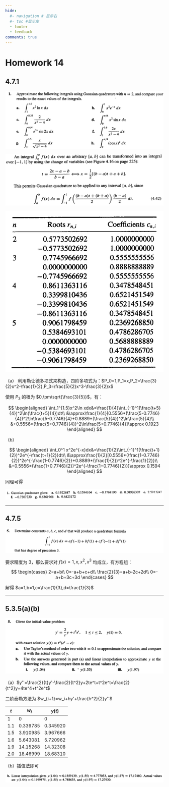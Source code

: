 ```yaml
---
hide:
  #- navigation # 显示右
  #- toc #显示左
  - footer
  - feedback
comments: true
--- 
```


# Homework 14

## 4.7.1

![](../../../assets/Pasted%20image%2020250619162547.png)

![](../../../assets/Pasted%20image%2020250619171013.png)

![](../../../assets/Pasted%20image%2020250619170330.png)

（a） 利用勒让德多项式来构造，四阶多项式为：$P_0=1,P_1=x,P_2=\frac{3}{2}x^2-\frac{1}{2},P_3=\frac{5}{2}x^3-\frac{3}{2}x$

使用 $P_3$ 的根为 $0,\pm\sqrt{\frac{3}{5}}$，有：

$$
\begin{aligned}
\int_1^{1.5}x^2\ln xdx&=\frac{1}{4}\int_{-1}^1(\frac{t+5}{4})^2\ln(\frac{t+5}{4})dt\\
&\approx\frac{1}{4}[0.5556*(\frac{5-0.7746}{4})^2\ln\frac{5-0.7746}{4}+0.8889*(\frac{5}{4})^2\ln\frac{5}{4}\\
&+0.5556*(\frac{5+0.7746}{4})^2\ln\frac{5+0.7746}{4}]\approx 0.1923
\end{aligned}
$$

（b）

$$
\begin{aligned}
\int_0^1 x^2e^{-x}dx&=\frac{1}{2}\int_{-1}^1(\frac{t+1}{2})^2e^{-\frac{t+1}{2}}dt\\
&\approx\frac{1}{2}[0.5556*(\frac{1-0.7746}{2})^2e^{-\frac{1-0.7746}{2}}+0.8889*(\frac{1}{2})^2e^{-\frac{1}{2}}\\
&+0.5556*(\frac{1+0.7746}{2})^2e^{-\frac{1+0.7746}{2}}]\approx 0.1594
\end{aligned}
$$

同理可得

![](../../../assets/Pasted%20image%2020250619171817.png)
***
## 4.7.5

![](../../../assets/Pasted%20image%2020250619162616.png)

要求精度为 3，那么要求对 $f(x)=1,x,x^2,x^3$ 均成立，有方程组：

$$
\begin{cases}
2=a+b\\
0=-a+b+c+d\\
\frac{2}{3}=a+b-2c+2d\\
0=-a+b+3c+3d
\end{cases}
$$

解得 $a=1,b=1,c=\frac{1}{3},d=\frac{1}{3}$
***
## 5.3.5(a)(b)

![](../../../assets/Pasted%20image%2020250619172241.png)

（a）$y''=\frac{2}{t}y'-\frac{2}{t^2}y+2te^t+t^2e^t=\frac{2}{t^2}y+4te^4+t^2e^t$

二阶泰勒方法为 $w_{i+1}=w_i+hy'+\frac{h^2}{2}y''$

| $t$ | $w_i$    | $y(t)$   |
| --- | -------- | -------- |
| 1   | 0        | 0        |
| 1.1 | 0.339785 | 0.345920 |
| 1.5 | 3.910985 | 3.967666 |
| 1.6 | 5.643081 | 5.720962 |
| 1.9 | 14.15268 | 14.32308 |
| 2.0 | 18.46999 | 18.68310 |

（b）插值法即可

![](../../../assets/Pasted%20image%2020250619174617.png)